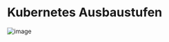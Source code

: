 # Kubernetes Ausbaustufen 

![image](https://github.com/user-attachments/assets/355652f2-1a2e-441b-93c2-5b68508158b1)
